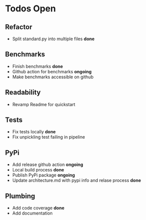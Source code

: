 # Todos Open

## Refactor
- Split standard.py into multiple files  **done**

## Benchmarks
- Finish benchmarks **done**
- Github action for benchmarks **ongoing**
- Make benchmarks accessible on github

## Readability
- Revamp Readme for quickstart

## Tests
- Fix tests locally **done**
- Fix unpickling test failing in pipeline

## PyPi
- Add release github action **ongoing**
- Local build process **done**
- Publish PyPi package **ongoing**
- Update architecture.md with pypi info and relase process **done**

## Plumbing
- Add code coverage **done**
- Add documentation


